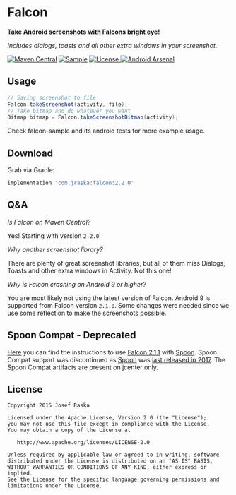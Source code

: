 # Falcon
**Take Android screenshots with Falcons bright eye!**

*Includes dialogs, toasts and all other extra windows in your screenshot.*

[![Maven Central](https://maven-badges.herokuapp.com/maven-central/com.jraska/falcon/badge.svg)](https://maven-badges.herokuapp.com/maven-central/com.jraska/falcon)
[![Sample](https://img.shields.io/badge/Download-Sample-blue.svg)](https://drive.google.com/file/d/0B0T1YjC17C-rQ25taHBXSXE2Uzg/view?usp=sharing)
[![License](https://img.shields.io/badge/license-Apache%202.0-green.svg) ](https://github.com/jraska/Falcon/blob/master/LICENSE)
[![Android Arsenal](https://img.shields.io/badge/Android%20Arsenal-Falcon-green.svg?style=true)](https://android-arsenal.com/details/1/2793)


## Usage

```java
// Saving screenshot to file
Falcon.takeScreenshot(activity, file);
// Take bitmap and do whatever you want
Bitmap bitmap = Falcon.takeScreenshotBitmap(activity);
```

Check falcon-sample and its android tests for more example usage.

## Download

Grab via Gradle:
```groovy
implementation 'com.jraska:falcon:2.2.0'
```


## Q&A
*Is Falcon on Maven Central?*

Yes! Starting with version `2.2.0`.

*Why another screenshot library?*

There are plenty of great screenshot libraries, but all of them miss Dialogs, Toasts and other extra windows in Activity. Not this one!

*Why is Falcon crashing on Android 9 or higher?*

You are most likely not using the latest version of Falcon. Android 9 is supported from Falcon version `2.1.0`. Some changes were needed since we use some reflection to make the screenshots possible.


## Spoon Compat - Deprecated

[Here](https://github.com/jraska/Falcon/tree/2.1.1#spoon-compat) you can find the instructions to use [Falcon 2.1.1](https://github.com/jraska/Falcon/tree/2.1.1#spoon-compat) with [Spoon](https://github.com/square/spoon). Spoon Compat support was discontinued as [Spoon](https://github.com/square/spoon) was [last released in 2017](https://github.com/square/spoon/releases). The Spoon Compat artifacts are present on jcenter only.

## License

    Copyright 2015 Josef Raska

    Licensed under the Apache License, Version 2.0 (the "License");
    you may not use this file except in compliance with the License.
    You may obtain a copy of the License at

       http://www.apache.org/licenses/LICENSE-2.0

    Unless required by applicable law or agreed to in writing, software
    distributed under the License is distributed on an "AS IS" BASIS,
    WITHOUT WARRANTIES OR CONDITIONS OF ANY KIND, either express or implied.
    See the License for the specific language governing permissions and
    limitations under the License.
